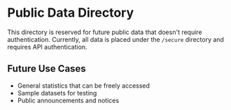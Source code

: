 # Public Data Directory

This directory is reserved for future public data that doesn't require authentication.
Currently, all data is placed under the `/secure` directory and requires API authentication.

## Future Use Cases

- General statistics that can be freely accessed
- Sample datasets for testing
- Public announcements and notices

